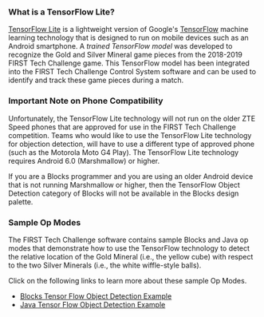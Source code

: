 ### What is a TensorFlow Lite?
[TensorFlow Lite](https://www.tensorflow.org/lite/) is a lightweight version of Google's [TensorFlow](https://www.tensorflow.org/) machine learning technology that is designed to run on mobile devices such as an Android smartphone.  A _trained TensorFlow model_ was developed to recognize the Gold and Silver Mineral game pieces from the 2018-2019 FIRST Tech Challenge game.  This TensorFlow model has been integrated into the FIRST Tech Challenge Control System software and can be used to identify and track these game pieces during a match.

### Important Note on Phone Compatibility
Unfortunately, the TensorFlow Lite technology will not run on the older ZTE Speed phones that are approved for use in the FIRST Tech Challenge competition.  Teams who would like to use the TensorFlow Lite technology for objection detection, will have to use a different type of approved phone (such as the Motorola Moto G4 Play).  The TensorFlow Lite technology requires Android 6.0 (Marshmallow) or higher.

If you are a Blocks programmer and you are using an older Android device that is not running Marshmallow or higher, then the TensorFlow Object Detection category of Blocks will not be available in the Blocks design palette.

### Sample Op Modes
The FIRST Tech Challenge software contains sample Blocks and Java op modes that demonstrate how to use the TensorFlow technology to detect the relative location of the Gold Mineral (i.e., the yellow cube) with respect to the two Silver Minerals (i.e., the white wiffle-style balls).

Click on the following links to learn more about these sample Op Modes.

* [Blocks Tensor Flow Object Detection Example](https://github.com/ftctechnh/ftc_app/wiki/Blocks-Sample-TensorFlow-Object-Detection-Op-Mode)
* [Java Tensor Flow Object Detection Example](https://github.com/ftctechnh/ftc_app/wiki/Java-Sample-TensorFlow-Object-Detection-Op-Mode)

 